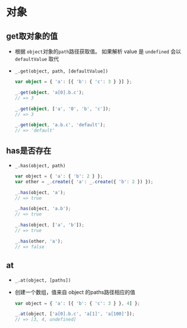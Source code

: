# 对象

## get取对象的值

  - 根据 `object`对象的`path`路径获取值。 如果解析 value 是 `undefined` 会以 `defaultValue` 取代

  - &#x20;`_.get(object, path, [defaultValue])`

    ```typescript
    var object = { 'a': [{ 'b': { 'c': 3 } }] };

    _.get(object, 'a[0].b.c');
    // => 3

    _.get(object, ['a', '0', 'b', 'c']);
    // => 3

    _.get(object, 'a.b.c', 'default');
    // => 'default'
    ```

## has是否存在

  - `_.has(object, path)`

    ```javascript
    var object = { 'a': { 'b': 2 } };
    var other = _.create({ 'a': _.create({ 'b': 2 }) });

    _.has(object, 'a');
    // => true

    _.has(object, 'a.b');
    // => true

    _.has(object, ['a', 'b']);
    // => true

    _.has(other, 'a');
    // => false
    ```

## at

  - `_.at(object, [paths])`

  - 创建一个数组，值来自 object 的paths路径相应的值

    ```javascript
    var object = { 'a': [{ 'b': { 'c': 3 } }, 4] };

    _.at(object, ['a[0].b.c', 'a[1]', 'a[100]']);
    // => [3, 4, undefined]
    ```
